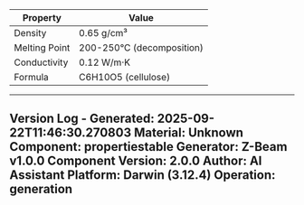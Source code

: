 | Property | Value |
|----------|-------|
| Density | 0.65 g/cm³ |
| Melting Point | 200-250°C (decomposition) |
| Conductivity | 0.12 W/m·K |
| Formula | C6H10O5 (cellulose) |


---
Version Log - Generated: 2025-09-22T11:46:30.270803
Material: Unknown
Component: propertiestable
Generator: Z-Beam v1.0.0
Component Version: 2.0.0
Author: AI Assistant
Platform: Darwin (3.12.4)
Operation: generation
---